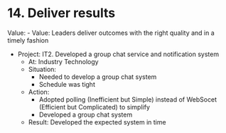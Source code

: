 # 14. Deliver results

Value: - Value: Leaders deliver outcomes with the right quality and in a timely fashion
- Project: IT2. Developed a group chat service and notification system
  - At: Industry Technology
  - Situation: 
    - Needed to develop a group chat system
    - Schedule was tight
  - Action:
    - Adopted polling (Inefficient but Simple) instead of WebSocet (Efficient but Complicated) to simplify
    - Developed a group chat system
  - Result: Developed the expected system in time